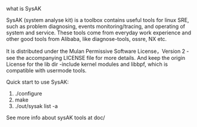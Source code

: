 what is SysAK

SysAK (system analyse kit) is a toolbox contains useful tools for linux SRE,
such as problem diagnosing, events monitoring/tracing, and operating of system and service.
These tools come from everyday work experience and other good tools from Alibaba,
like diagnose-tools, ossre, NX etc.

It is distributed under the Mulan Permissive Software License，Version 2 - see the
accompanying LICENSE file for more details.
And keep the origin License for the lib dir -include kernel modules and libbpf, which is compatible 
with usermode tools.



Quick start to use SysAK:
1) ./configure
2) make
3) ./out/sysak list -a

See more info about sysAK tools at doc/
